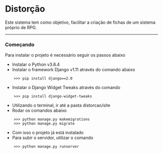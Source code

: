 # Distorção

Este sistema tem como objetivo, facilitar a criação de fichas de um sistema próprio de RPG.

---
### Começando

Para instalar o projeto é necessário seguir os passos abaixo


- Instalar o Python v3.6.4
- Instalar o framework Django v1.11 através do comando abaixo
```
    >>> pip install django==2.0
```
- Instalar o Django Widget Tweaks através do comando
```
    >>> pip install django-widget-tweaks
```
- Utilizando o terminal, ir até a pasta distorcao/site
- Rodar os comandos abaixo

```
    >>> python manage.py makemigrations
    >>> python manage.py migrate
```
- Com isso o projeto já está instalado
- Para subir o servidor, utilizar o comando

```
    >>> python manage.py runserver
```